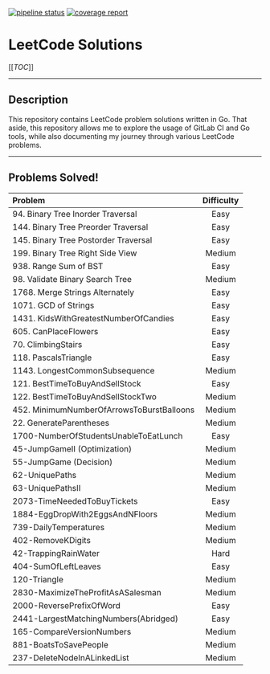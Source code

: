 [![pipeline status](https://gitlab.com/euchangxian/leetcode/badges/main/pipeline.svg)](https://gitlab.com/euchangxian/leetcode/-/commits/main)
[![coverage report](https://gitlab.com/euchangxian/leetcode/badges/main/coverage.svg)](https://gitlab.com/euchangxian/leetcode/-/commits/main)

# LeetCode Solutions

[[_TOC_]]

___
## Description
This repository contains LeetCode problem solutions written in Go. That aside, this repository allows me to explore the usage
of GitLab CI and Go tools, while also documenting my journey through various LeetCode problems.

---
## Problems Solved!


|               Problem                     |   Difficulty   |
| :---------------------------------------- | :------------: |
| 94. Binary Tree Inorder Traversal         |     Easy       |
| 144. Binary Tree Preorder Traversal       |     Easy       |
| 145. Binary Tree Postorder Traversal      |     Easy       |
| 199. Binary Tree Right Side View          |     Medium     |
| 938. Range Sum of BST                     |     Easy       |
| 98. Validate Binary Search Tree           |     Medium     |
| 1768. Merge Strings Alternately           |     Easy       |
| 1071. GCD of Strings                      |     Easy       |
| 1431. KidsWithGreatestNumberOfCandies     |     Easy       |
| 605. CanPlaceFlowers                      |     Easy       |
| 70. ClimbingStairs                        |     Easy       |
| 118. PascalsTriangle                      |     Easy       |
| 1143. LongestCommonSubsequence            |     Medium     |
| 121. BestTimeToBuyAndSellStock            |     Easy       |
| 122. BestTimeToBuyAndSellStockTwo         |     Medium     |
| 452. MinimumNumberOfArrowsToBurstBalloons |     Medium     |
| 22. GenerateParentheses                   |     Medium     |
| 1700-NumberOfStudentsUnableToEatLunch     |     Easy       |
| 45-JumpGameII (Optimization)              |     Medium     |
| 55-JumpGame (Decision)                    |     Medium     |
| 62-UniquePaths                            |     Medium     |
| 63-UniquePathsII                          |     Medium     |
| 2073-TimeNeededToBuyTickets               |     Easy       |
| 1884-EggDropWith2EggsAndNFloors           |     Medium     |
| 739-DailyTemperatures                     |     Medium     |
| 402-RemoveKDigits                         |     Medium     |
| 42-TrappingRainWater                      |     Hard       |
| 404-SumOfLeftLeaves                       |     Easy       |
| 120-Triangle                              |     Medium     |
| 2830-MaximizeTheProfitAsASalesman         |     Medium     |
| 2000-ReversePrefixOfWord                  |     Easy       |
| 2441-LargestMatchingNumbers(Abridged)     |     Easy       |
| 165-CompareVersionNumbers                 |     Medium     |
| 881-BoatsToSavePeople                     |     Medium     |
| 237-DeleteNodeInALinkedList               |     Medium     |
